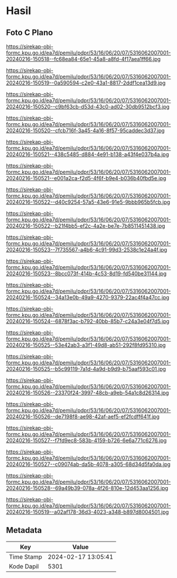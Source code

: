 # Hasil

## Foto C Plano

https://sirekap-obj-formc.kpu.go.id/ea7d/pemilu/pdpr/53/16/06/20/07/5316062007001-20240216-150518--fc68ea84-65e1-45a8-a8fd-4f17aea1ff66.jpg

https://sirekap-obj-formc.kpu.go.id/ea7d/pemilu/pdpr/53/16/06/20/07/5316062007001-20240216-150519--0a590594-c2e0-43a1-8817-2ddf1cea13d9.jpg

https://sirekap-obj-formc.kpu.go.id/ea7d/pemilu/pdpr/53/16/06/20/07/5316062007001-20240216-150520--c9bf63cb-d53d-43c0-ad02-30db9512bcf3.jpg

https://sirekap-obj-formc.kpu.go.id/ea7d/pemilu/pdpr/53/16/06/20/07/5316062007001-20240216-150520--cfcb716f-3a45-4a16-8f57-95caddec3d37.jpg

https://sirekap-obj-formc.kpu.go.id/ea7d/pemilu/pdpr/53/16/06/20/07/5316062007001-20240216-150521--438c5485-d884-4e91-b138-a43f4e037b4a.jpg

https://sirekap-obj-formc.kpu.go.id/ea7d/pemilu/pdpr/53/16/06/20/07/5316062007001-20240216-150521--e001a2ca-f2d5-4f6f-b9e4-b036b40fbd5e.jpg

https://sirekap-obj-formc.kpu.go.id/ea7d/pemilu/pdpr/53/16/06/20/07/5316062007001-20240216-150522--d40c9254-57a5-43e6-91e5-9bbb965b5fcb.jpg

https://sirekap-obj-formc.kpu.go.id/ea7d/pemilu/pdpr/53/16/06/20/07/5316062007001-20240216-150522--b21f4bb5-ef2c-4a2e-be7e-7b8511451438.jpg

https://sirekap-obj-formc.kpu.go.id/ea7d/pemilu/pdpr/53/16/06/20/07/5316062007001-20240216-150523--7f735567-a4b6-4c91-99d3-2538c1e24a4f.jpg

https://sirekap-obj-formc.kpu.go.id/ea7d/pemilu/pdpr/53/16/06/20/07/5316062007001-20240216-150523--8bcc073f-414b-4c53-8d19-fd540be31144.jpg

https://sirekap-obj-formc.kpu.go.id/ea7d/pemilu/pdpr/53/16/06/20/07/5316062007001-20240216-150524--34a13e0b-49a9-4270-9379-22ac4f4a47cc.jpg

https://sirekap-obj-formc.kpu.go.id/ea7d/pemilu/pdpr/53/16/06/20/07/5316062007001-20240216-150524--6878f3ac-b792-40bb-85b7-c24a3e04f7d5.jpg

https://sirekap-obj-formc.kpu.go.id/ea7d/pemilu/pdpr/53/16/06/20/07/5316062007001-20240216-150525--53e42ab3-a3f1-49d8-ab51-292f8fd95310.jpg

https://sirekap-obj-formc.kpu.go.id/ea7d/pemilu/pdpr/53/16/06/20/07/5316062007001-20240216-150525--b5c99119-7a1d-4a9d-b9d9-b75aaf593c01.jpg

https://sirekap-obj-formc.kpu.go.id/ea7d/pemilu/pdpr/53/16/06/20/07/5316062007001-20240216-150526--23370f24-3997-48cb-a9eb-54a1c8d26314.jpg

https://sirekap-obj-formc.kpu.go.id/ea7d/pemilu/pdpr/53/16/06/20/07/5316062007001-20240216-150526--de7198f8-ae98-42af-aef5-ef2fcdff641f.jpg

https://sirekap-obj-formc.kpu.go.id/ea7d/pemilu/pdpr/53/16/06/20/07/5316062007001-20240216-150527--f7fd9ec8-583b-4159-b726-6e6a771c6276.jpg

https://sirekap-obj-formc.kpu.go.id/ea7d/pemilu/pdpr/53/16/06/20/07/5316062007001-20240216-150527--c09074ab-da5b-4078-a305-68d34d5fa0da.jpg

https://sirekap-obj-formc.kpu.go.id/ea7d/pemilu/pdpr/53/16/06/20/07/5316062007001-20240216-150528--69a49b39-078a-4f26-810e-12d453aa1256.jpg

https://sirekap-obj-formc.kpu.go.id/ea7d/pemilu/pdpr/53/16/06/20/07/5316062007001-20240216-150519--a02af178-36d3-4023-a348-b897d8004501.jpg


## Metadata

| Key        | Value               |
| ---------- | ------------------- |
| Time Stamp | 2024-02-17 13:05:41 |
| Kode Dapil | 5301                |



